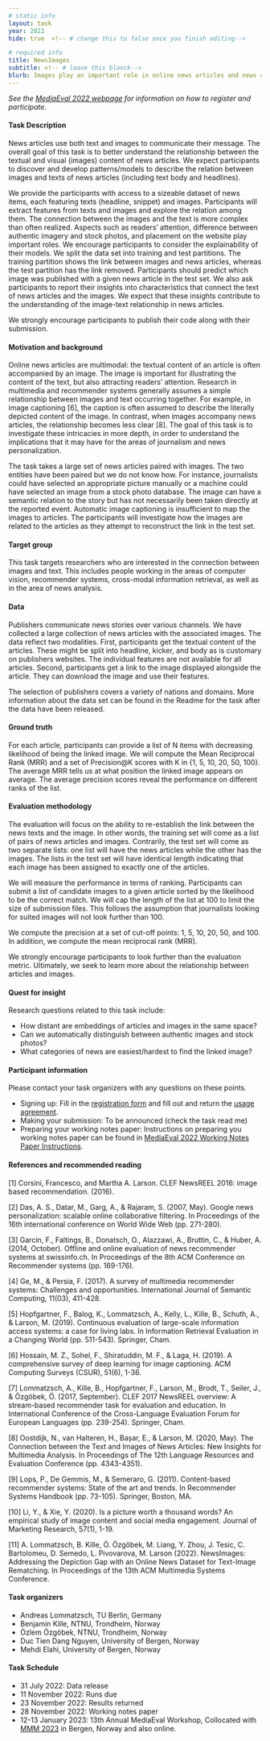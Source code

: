 ```yaml
---
# static info
layout: task
year: 2022
hide: true  <!-- # change this to false once you finish editing-->

# required info
title: NewsImages
subtitle: <!-- # leave this blanck-->
blurb: Images play an important role in online news articles and news consumption patterns. This task aims to achieve additional insight about this role. Participants are supplied with a large set of articles (including text body, and headlines) and the accompanying images from international publishers. The task requires participants to predict which image was used to accompany each article.
---
```


<!-- # please respect the structure below-->
*See the [MediaEval 2022 webpage](https://multimediaeval.github.io/editions/2022/) for information on how to register and participate.*

#### Task Description
News articles use both text and images to communicate their message. The overall goal of this task is to better understand the relationship between the textual and visual (images) content of news articles. We expect participants to discover and develop patterns/models to describe the relation between images and texts of news articles (including text body and headlines).

We provide the participants with access to a sizeable dataset of news items, each featuring texts (headline, snippet) and images. Participants will extract features from texts and images and explore the relation among them. The connection between the images and the text is more complex than often realized. Aspects such as readers’ attention, difference between authentic imagery and stock photos, and placement on the website play important roles. We encourage participants to consider the explainability of their models. We split the data set into training and test partitions. The training partition shows the link between images and news articles, whereas the test partition has the link removed. Participants should predict which image was published with a given news article in the test set. We also ask participants to report their insights into characteristics that connect the text of news articles and the images. We expect that these insights contribute to the understanding of the image-text relationship in news articles.

We strongly encourage participants to publish their code along with their submission.

#### Motivation and background
Online news articles are multimodal: the textual content of an article is often accompanied by an image. The image is important for illustrating the content of the text, but also attracting readers’ attention. Research in multimedia and recommender systems generally assumes a simple relationship between images and text occurring together. For example, in image captioning [6], the caption is often assumed to describe the literally depicted content of the image. In contrast, when images accompany news articles, the relationship becomes less clear [8]. The goal of this task is to investigate these intricacies in more depth, in order to understand the implications that it may have for the areas of journalism and news personalization.

The task takes a large set of news articles paired with images. The two entities have been paired but we do not know how. For instance, journalists could have selected an appropriate picture manually or a machine could have selected an image from a stock photo database. The image can have a semantic relation to the story but has not necessarily been taken directly at the reported event. Automatic image captioning is insufficient to map the images to articles. The participants will investigate how the images are related to the articles as they attempt to reconstruct the link in the test set.

#### Target group
This task targets researchers who are interested in the connection between images and text. This includes people working in the areas of computer vision, recommender systems, cross-modal information retrieval, as well as in the area of news analysis.

#### Data
Publishers communicate news stories over various channels. We have collected a large collection of news articles with the associated images. The data reflect two modalities. First, participants get the textual content of the articles. These might be split into headline, kicker, and body as is customary on publishers websites. The individual features are not available for all articles. Second, participants get a link to the image displayed alongside the article. They can download the image and use their features.

The selection of publishers covers a variety of nations and domains. More information about the data set can be found in the Readme for the task after the data have been released.

#### Ground truth
For each article, participants can provide a list of N items with decreasing likelihood of being the linked image. We will compute the Mean Reciprocal Rank (MRR) and a set of Precision@K scores with K in {1, 5, 10, 20, 50, 100}. The average MRR tells us at what position the linked image appears on average. The average precision scores reveal the performance on different ranks of the list.

#### Evaluation methodology
The evaluation will focus on the ability to re-establish the link between the news texts and the image. In other words, the training set will come as a list of pairs of news articles and images. Contrarily, the test set will come as two separate lists: one list will have the news articles while the other has the images. The lists in the test set will have identical length indicating that each image has been assigned to exactly one of the articles.

We will measure the performance in terms of ranking. Participants can submit a list of candidate images to a given article sorted by the likelihood to be the correct match. We will cap the length of the list at 100 to limit the size of submission files. This follows the assumption that journalists looking for suited images will not look further than 100.

We compute the precision at a set of cut-off points: 1, 5, 10, 20, 50, and 100. In addition, we compute the mean reciprocal rank (MRR).

We strongly encourage participants to look further than the evaluation metric. Ultimately, we seek to learn more about the relationship between articles and images.

#### Quest for insight
Research questions related to this task include:
* How distant are embeddings of articles and images in the same space?
* Can we automatically distinguish between authentic images and stock photos?
* What categories of news are easiest/hardest to find the linked image?

#### Participant information
Please contact your task organizers with any questions on these points. 
* Signing up: Fill in the [registration form](https://forms.gle/JcKoa5ycxR2KEiTJ7) and fill out and return the [usage agreement](https://multimediaeval.github.io/editions/2022/docs/MediaEval2022_UsageAgreement.pdf).
* Making your submission: To be announced (check the task read me) <!-- Please add instructions on how to create and submit runs to your task replacing "To be announced." -->
* Preparing your working notes paper: Instructions on preparing you working notes paper can be found in [MediaEval 2022 Working Notes Paper Instructions](https://docs.google.com/document/d/12uSn0rRYxa3buiFNEbpa46dKsHOyqV2PHU_joRGMHRw).


#### References and recommended reading
[1] Corsini, Francesco, and Martha A. Larson. CLEF NewsREEL 2016: image based recommendation. (2016).

[2] Das, A. S., Datar, M., Garg, A., & Rajaram, S. (2007, May). Google news personalization: scalable online collaborative filtering. In Proceedings of the 16th international conference on World Wide Web (pp. 271-280).

[3] Garcin, F., Faltings, B., Donatsch, O., Alazzawi, A., Bruttin, C., & Huber, A. (2014, October). Offline and online evaluation of news recommender systems at swissinfo.ch. In Proceedings of the 8th ACM Conference on Recommender systems (pp. 169-176).

[4] Ge, M., & Persia, F. (2017). A survey of multimedia recommender systems: Challenges and opportunities. International Journal of Semantic Computing, 11(03), 411-428.

[5] Hopfgartner, F., Balog, K., Lommatzsch, A., Kelly, L., Kille, B., Schuth, A., & Larson, M. (2019). Continuous evaluation of large-scale information access systems: a case for living labs. In Information Retrieval Evaluation in a Changing World (pp. 511-543). Springer, Cham.

[6] Hossain, M. Z., Sohel, F., Shiratuddin, M. F., & Laga, H. (2019). A comprehensive survey of deep learning for image captioning. ACM Computing Surveys (CSUR), 51(6), 1-36.

[7] Lommatzsch, A., Kille, B., Hopfgartner, F., Larson, M., Brodt, T., Seiler, J., & Özgöbek, Ö. (2017, September). CLEF 2017 NewsREEL overview: A stream-based recommender task for evaluation and education. In International Conference of the Cross-Language Evaluation Forum for European Languages (pp. 239-254). Springer, Cham.

[8] Oostdijk, N., van Halteren, H., Bașar, E., & Larson, M. (2020, May). The Connection between the Text and Images of News Articles: New Insights for Multimedia Analysis. In Proceedings of The 12th Language Resources and Evaluation Conference (pp. 4343-4351).

[9] Lops, P., De Gemmis, M., & Semeraro, G. (2011). Content-based recommender systems: State of the art and trends. In Recommender Systems Handbook (pp. 73-105). Springer, Boston, MA.

[10] Li, Y., & Xie, Y. (2020). Is a picture worth a thousand words? An empirical study of image content and social media engagement. Journal of Marketing Research, 57(1), 1-19.

[11] A. Lommatzsch, B. Kille, Ö. Özgöbek, M. Liang, Y. Zhou, J. Tesic, C. Bartolomeu, D. Semedo, L. Pivovarova, M. Larson (2022). NewsImages: Addressing the Depiction Gap with an Online News Dataset for Text-Image Rematching. In Proceedings of the 13th ACM Multimedia Systems Conference.

#### Task organizers
* Andreas Lommatzsch, TU Berlin, Germany
* Benjamin Kille, NTNU, Trondheim, Norway
* Özlem Özgöbek, NTNU, Trondheim, Norway
* Duc Tien Dang Nguyen, University of Bergen, Norway
* Mehdi Elahi, University of Bergen, Norway

#### Task Schedule
* 31 July 2022: Data release <!-- # Replace XX with your date. We suggest setting the date in June-July. 31 July is the last possible date by which you should release data. You can release earlier, or plan a two-stage release.-->
* 11 November 2022: Runs due <!-- # Replace XX with your date. We suggest setting enough time in order to have enough time to assess and return the results by the Results returned.-->
* 23 November 2022: Results returned  <!-- Replace XX with your date. Latest possible should be 23 November-->
* 28 November 2022: Working notes paper  <!-- Fixed. Please do not change.-->
* 12-13 January 2023: 13th Annual MediaEval Workshop, Collocated with [MMM 2023](https://www.mmm2023.no/) in Bergen, Norway and also online. <!-- Fixed. Please do not change.-->

